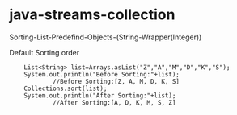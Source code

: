# java-streams-collection
Sorting-List-Predefind-Objects-(String-Wrapper(Integer))

Default Sorting order

		List<String> list=Arrays.asList("Z","A","M","D","K","S");
		System.out.println("Before Sorting:"+list);
                //Before Sorting:[Z, A, M, D, K, S]
		Collections.sort(list);
		System.out.println("After Sorting:"+list);
                //After Sorting:[A, D, K, M, S, Z]
